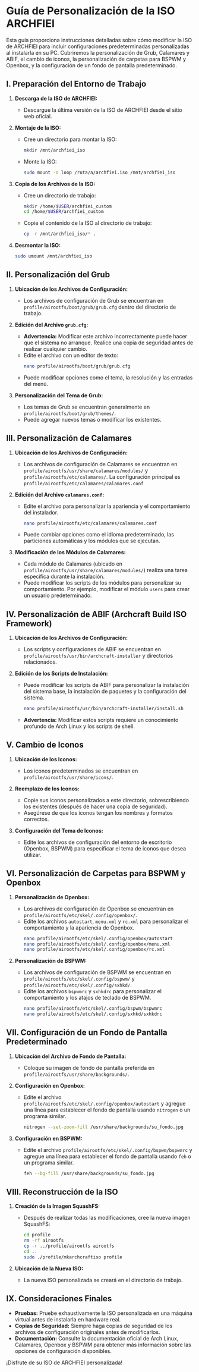# Guía de Personalización de la ISO ARCHFIEI

Esta guía proporciona instrucciones detalladas sobre cómo modificar la ISO de ARCHFIEI para incluir configuraciones predeterminadas personalizadas al instalarla en su PC. Cubriremos la personalización de Grub, Calamares y ABIF, el cambio de iconos, la personalización de carpetas para BSPWM y Openbox, y la configuración de un fondo de pantalla predeterminado.

## I. Preparación del Entorno de Trabajo

1.  **Descarga de la ISO de ARCHFIEI:**
    *   Descargue la última versión de la ISO de ARCHFIEI desde el sitio web oficial.

2.  **Montaje de la ISO:**
    *   Cree un directorio para montar la ISO:
        ```bash
        mkdir /mnt/archfiei_iso
        ```
    *   Monte la ISO:
        ```bash
        sudo mount -o loop /ruta/a/archfiei.iso /mnt/archfiei_iso
        ```

3.  **Copia de los Archivos de la ISO:**
    *   Cree un directorio de trabajo:
        ```bash
        mkdir /home/$USER/archfiei_custom
        cd /home/$USER/archfiei_custom
        ```
    *   Copie el contenido de la ISO al directorio de trabajo:
        ```bash
        cp -r /mnt/archfiei_iso/* .
        ```

4.  **Desmontar la ISO:**
    ```bash
    sudo umount /mnt/archfiei_iso
    ```

## II. Personalización del Grub

1.  **Ubicación de los Archivos de Configuración:**
    *   Los archivos de configuración de Grub se encuentran en `profile/airootfs/boot/grub/grub.cfg` dentro del directorio de trabajo.

2.  **Edición del Archivo `grub.cfg`:**
    *   **Advertencia:** Modificar este archivo incorrectamente puede hacer que el sistema no arranque. Realice una copia de seguridad antes de realizar cualquier cambio.
    *   Edite el archivo con un editor de texto:
        ```bash
        nano profile/airootfs/boot/grub/grub.cfg
        ```
    *   Puede modificar opciones como el tema, la resolución y las entradas del menú.

3.  **Personalización del Tema de Grub:**
    *   Los temas de Grub se encuentran generalmente en `profile/airootfs/boot/grub/themes/`.
    *   Puede agregar nuevos temas o modificar los existentes.

## III. Personalización de Calamares

1.  **Ubicación de los Archivos de Configuración:**
    *   Los archivos de configuración de Calamares se encuentran en `profile/airootfs/usr/share/calamares/modules/` y `profile/airootfs/etc/calamares/`. La configuración principal es `profile/airootfs/etc/calamares/calamares.conf`

2.  **Edición del Archivo `calamares.conf`:**
    *   Edite el archivo para personalizar la apariencia y el comportamiento del instalador.
        ```bash
        nano profile/airootfs/etc/calamares/calamares.conf
        ```
    *   Puede cambiar opciones como el idioma predeterminado, las particiones automáticas y los módulos que se ejecutan.

3.  **Modificación de los Módulos de Calamares:**
    *   Cada módulo de Calamares (ubicado en `profile/airootfs/usr/share/calamares/modules/`) realiza una tarea específica durante la instalación.
    *   Puede modificar los scripts de los módulos para personalizar su comportamiento.  Por ejemplo, modificar el módulo `users` para crear un usuario predeterminado.

## IV. Personalización de ABIF (Archcraft Build ISO Framework)

1.  **Ubicación de los Archivos de Configuración:**
    *   Los scripts y configuraciones de ABIF se encuentran en `profile/airootfs/usr/bin/archcraft-installer` y directorios relacionados.

2.  **Edición de los Scripts de Instalación:**
    *   Puede modificar los scripts de ABIF para personalizar la instalación del sistema base, la instalación de paquetes y la configuración del sistema.
        ```bash
        nano profile/airootfs/usr/bin/archcraft-installer/install.sh
        ```
    *   **Advertencia:** Modificar estos scripts requiere un conocimiento profundo de Arch Linux y los scripts de shell.

## V. Cambio de Iconos

1.  **Ubicación de los Iconos:**
    *   Los iconos predeterminados se encuentran en `profile/airootfs/usr/share/icons/`.

2.  **Reemplazo de los Iconos:**
    *   Copie sus iconos personalizados a este directorio, sobrescribiendo los existentes (después de hacer una copia de seguridad).
    *   Asegúrese de que los iconos tengan los nombres y formatos correctos.

3.  **Configuración del Tema de Iconos:**
    *  Edite los archivos de configuración del entorno de escritorio (Openbox, BSPWM) para especificar el tema de iconos que desea utilizar.

## VI. Personalización de Carpetas para BSPWM y Openbox

1.  **Personalización de Openbox:**
    *   Los archivos de configuración de Openbox se encuentran en `profile/airootfs/etc/skel/.config/openbox/`.
    *   Edite los archivos `autostart`, `menu.xml` y `rc.xml` para personalizar el comportamiento y la apariencia de Openbox.
        ```bash
        nano profile/airootfs/etc/skel/.config/openbox/autostart
        nano profile/airootfs/etc/skel/.config/openbox/menu.xml
        nano profile/airootfs/etc/skel/.config/openbox/rc.xml
        ```

2.  **Personalización de BSPWM:**
    *   Los archivos de configuración de BSPWM se encuentran en `profile/airootfs/etc/skel/.config/bspwm/` y `profile/airootfs/etc/skel/.config/sxhkd/`.
    *   Edite los archivos `bspwmrc` y `sxhkdrc` para personalizar el comportamiento y los atajos de teclado de BSPWM.
        ```bash
        nano profile/airootfs/etc/skel/.config/bspwm/bspwmrc
        nano profile/airootfs/etc/skel/.config/sxhkd/sxhkdrc
        ```

## VII. Configuración de un Fondo de Pantalla Predeterminado

1.  **Ubicación del Archivo de Fondo de Pantalla:**
    *   Coloque su imagen de fondo de pantalla preferida en `profile/airootfs/usr/share/backgrounds/`.

2.  **Configuración en Openbox:**
    *   Edite el archivo `profile/airootfs/etc/skel/.config/openbox/autostart` y agregue una línea para establecer el fondo de pantalla usando `nitrogen` o un programa similar.
        ```bash
        nitrogen --set-zoom-fill /usr/share/backgrounds/su_fondo.jpg
        ```

3.  **Configuración en BSPWM:**
    *   Edite el archivo `profile/airootfs/etc/skel/.config/bspwm/bspwmrc` y agregue una línea para establecer el fondo de pantalla usando `feh` o un programa similar.
        ```bash
        feh --bg-fill /usr/share/backgrounds/su_fondo.jpg
        ```

## VIII. Reconstrucción de la ISO

1.  **Creación de la Imagen SquashFS:**
    *   Después de realizar todas las modificaciones, cree la nueva imagen SquashFS:
        ```bash
        cd profile
        rm -rf airootfs
        cp -r ../profile/airootfs airootfs
        cd ..
        sudo ./profile/mkarchcraftiso profile
        ```

2.  **Ubicación de la Nueva ISO:**
    *   La nueva ISO personalizada se creará en el directorio de trabajo.

## IX. Consideraciones Finales

*   **Pruebas:** Pruebe exhaustivamente la ISO personalizada en una máquina virtual antes de instalarla en hardware real.
*   **Copias de Seguridad:** Siempre haga copias de seguridad de los archivos de configuración originales antes de modificarlos.
*   **Documentación:** Consulte la documentación oficial de Arch Linux, Calamares, Openbox y BSPWM para obtener más información sobre las opciones de configuración disponibles.

¡Disfrute de su ISO de ARCHFIEI personalizada!
